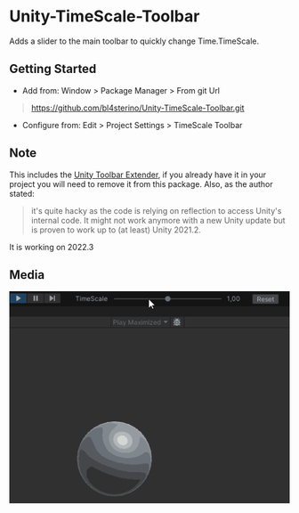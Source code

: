 # Unity-TimeScale-Toolbar
 
Adds a slider to the main toolbar to quickly change Time.TimeScale.

## Getting Started
- Add from: Window > Package Manager > From git Url
> https://github.com/bl4sterino/Unity-TimeScale-Toolbar.git
- Configure from: Edit > Project Settings > TimeScale Toolbar

## Note
This includes the [Unity Toolbar Extender](https://github.com/marijnz/unity-toolbar-extender), if you already have it in your project you will need to remove it from this package.
Also, as the author stated:

> it's quite hacky as the code is relying on reflection to access Unity's internal code. It might not work anymore with a new Unity update but is proven to work up to (at least) Unity 2021.2.

It is working on 2022.3


## Media
![](https://github.com/bl4sterino/Unity-TimeScale-Toolbar/blob/main/TimeScale%20Toolbar.gif)
